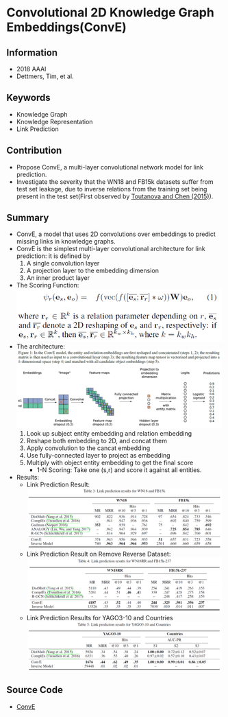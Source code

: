 # Convolutional 2D Knowledge Graph Embeddings(ConvE)
## Information
- 2018 AAAI
- Dettmers, Tim, et al.

## Keywords
- Knowledge Graph
- Knowledge Representation
- Link Prediction

## Contribution
- Propose ConvE, a multi-layer convolutional network model for link prediction.
- Investigate the severity that the WN18 and FB15k datasets suffer from test set leakage, due to inverse relations from the training set being present in the test set(First observed by [Toutanova and Chen (2015)](https://www.aclweb.org/anthology/W15-4007)).

## Summary
- ConvE, a model that uses 2D convolutions over embeddings to predict missing links in knowledge graphs.
- ConvE is the simplest multi-layer convolutional architecture for link prediction: it is defined by 
	1. A single convolution layer
	2. A projection layer to the embedding dimension
	3. An inner product layer
- The Scoring Function:
	![Scoring Function](pic/Convolutional_2D_Knowledge_Graph_Embeddings_fig1.PNG)
- The architecture:
	![The architecture](pic/Convolutional_2D_Knowledge_Graph_Embeddings_fig2.PNG)
	1. Look up subject entity embedding and relation embedding
	2. Reshape both embedding to 2D, and concat them
	3. Apply convolution to the cancat embedding
	4. Use fully-connected layer to project as embedding
	5. Multiply with object entity embedding to get the final score
		- 1-N Scoring:
			Take one (s,r) and score it against all entities.
- Results:
	- Link Prediction Result:
		![Link Prediction Result](pic/Convolutional_2D_Knowledge_Graph_Embeddings_fig3.PNG)
	- Link Prediction Result on Remove Reverse Dataset:
		![Link Prediction Result on Remove Reverse Dataset](pic/Convolutional_2D_Knowledge_Graph_Embeddings_fig4.PNG)
	- Link Prediction Results for YAGO3-10 and Countries
		![Link Prediction Results for YAGO3-10 and Countries](pic/Convolutional_2D_Knowledge_Graph_Embeddings_fig5.PNG)

## Source Code
- [ConvE](https://github.com/TimDettmers/ConvE)